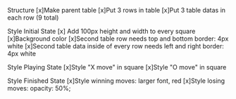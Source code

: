 Structure
 [x]Make parent table
 [x]Put 3 rows in table
 [x]Put 3 table datas in each row (9 total)

Style Initial State
[x] Add 100px height and width to every square
[x]Background color
[x]Second table row needs top and bottom border: 4px white
[x]Second table data inside of every row needs left and right border: 4px white

Style Playing State
[x]Style "X move" in square
[x]Style "O move" in square

Style Finished State
[x]Style winning moves: larger font, red
[x]Style losing moves: opacity: 50%;
